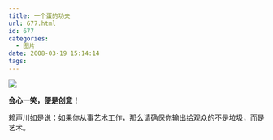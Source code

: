 ```yaml
---
title: 一个蛋的功夫
url: 677.html
id: 677
categories:
  - 图片
date: 2008-03-19 15:14:14
tags:
---
```


![](http://photo.guolaijie.com/rooufer/attachments/month_0803/m2008319144737.jpg)  
  

**会心一笑，便是创意！**

  
  
赖声川如是说：如果你从事艺术工作，那么请确保你输出给观众的不是垃圾，而是艺术。